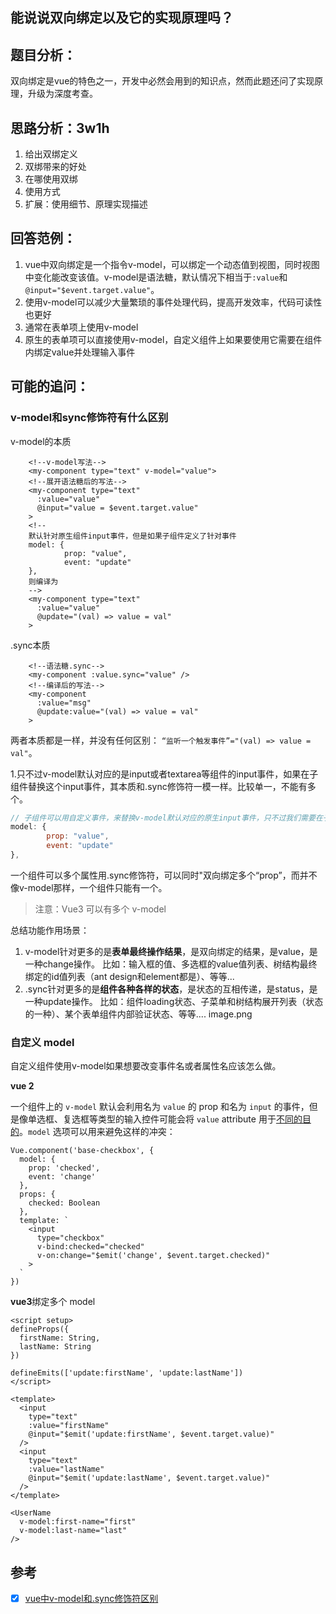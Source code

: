 ## 能说说双向绑定以及它的实现原理吗？

## 题目分析：

双向绑定是vue的特色之一，开发中必然会用到的知识点，然而此题还问了实现原理，升级为深度考查。

## 思路分析：3w1h

1. 给出双绑定义
2. 双绑带来的好处
3. 在哪使用双绑
4. 使用方式
5. 扩展：使用细节、原理实现描述

## 回答范例：

1. vue中双向绑定是一个指令v-model，可以绑定一个动态值到视图，同时视图中变化能改变该值。v-model是语法糖，默认情况下相当于`:value`和`@input="$event.target.value"`。
2. 使用v-model可以减少大量繁琐的事件处理代码，提高开发效率，代码可读性也更好
3. 通常在表单项上使用v-model
4. 原生的表单项可以直接使用v-model，自定义组件上如果要使用它需要在组件内绑定value并处理输入事件

## 可能的追问：

### v-model和sync修饰符有什么区别

v-model的本质

```vue
    <!--v-model写法-->
    <my-component type="text" v-model="value">
    <!--展开语法糖后的写法-->
    <my-component type="text"
      :value="value"
      @input="value = $event.target.value"
    >
    <!--
    默认针对原生组件input事件，但是如果子组件定义了针对事件
    model: {
            prop: "value",
            event: "update"
    },
    则编译为
    -->
    <my-component type="text"
      :value="value"
      @update="(val) => value = val"
    >
```

.sync本质

```vue
    <!--语法糖.sync-->
    <my-component :value.sync="value" />
    <!--编译后的写法-->
    <my-component 
      :value="msg" 
      @update:value="(val) => value = val"
    >
```

两者本质都是一样，并没有任何区别： `“监听一个触发事件”="(val) => value = val"`。

1.只不过v-model默认对应的是input或者textarea等组件的input事件，如果在子组件替换这个input事件，其本质和.sync修饰符一模一样。比较单一，不能有多个。

```js
// 子组件可以用自定义事件，来替换v-model默认对应的原生input事件，只不过我们需要在子组件手动 $emit
model: {
        prop: "value",
        event: "update"
},
```

一个组件可以多个属性用.sync修饰符，可以同时"双向绑定多个“prop”，而并不像v-model那样，一个组件只能有一个。

> 注意：Vue3 可以有多个 v-model

总结功能作用场景：

1. v-model针对更多的是**表单最终操作结果**，是双向绑定的结果，是value，是一种change操作。 比如：输入框的值、多选框的value值列表、树结构最终绑定的id值列表（ant design和element都是）、等等...
2. .sync针对更多的是**组件各种各样的状态**，是状态的互相传递，是status，是一种update操作。 比如：组件loading状态、子菜单和树结构展开列表（状态的一种）、某个表单组件内部验证状态、等等.... image.png

### 自定义 model

自定义组件使用v-model如果想要改变事件名或者属性名应该怎么做。

**vue 2** 

一个组件上的 `v-model` 默认会利用名为 `value` 的 prop 和名为 `input` 的事件，但是像单选框、复选框等类型的输入控件可能会将 `value` attribute 用于[不同的目的](https://developer.mozilla.org/en-US/docs/Web/HTML/Element/input/checkbox#Value)。`model` 选项可以用来避免这样的冲突：

```vue
Vue.component('base-checkbox', {
  model: {
    prop: 'checked',
    event: 'change'
  },
  props: {
    checked: Boolean
  },
  template: `
    <input
      type="checkbox"
      v-bind:checked="checked"
      v-on:change="$emit('change', $event.target.checked)"
    >
  `
})
```

**vue3**绑定多个 model

```vue
<script setup>
defineProps({
  firstName: String,
  lastName: String
})

defineEmits(['update:firstName', 'update:lastName'])
</script>

<template>
  <input
    type="text"
    :value="firstName"
    @input="$emit('update:firstName', $event.target.value)"
  />
  <input
    type="text"
    :value="lastName"
    @input="$emit('update:lastName', $event.target.value)"
  />
</template>

<UserName
  v-model:first-name="first"
  v-model:last-name="last"
/>

```

## 参考

- [x] [vue中v-model和.sync修饰符区别](https://juejin.cn/post/6943488981703065614)